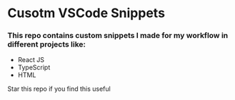 # Cusotm VSCode Snippets

### This repo contains custom snippets I made for my workflow in different projects like:

- React JS
- TypeScript
- HTML

Star this repo if you find this useful
